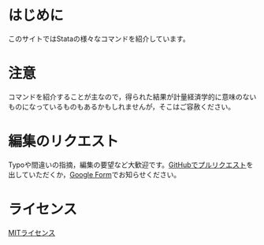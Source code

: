 # はじめに

このサイトではStataの様々なコマンドを紹介しています。

# 注意

コマンドを紹介することが主なので，得られた結果が計量経済学的に意味のないものになっているものもあるかもしれませんが，そこはご容赦ください。

# 編集のリクエスト

Typoや間違いの指摘，編集の要望など大歓迎です。[GitHubでプルリクエスト](https://github.com/tth63425/stata_introduction/pulls)を出していただくか，[Google Form](https://forms.gle/BZ8aEgkqNniAa6Hb8)でお知らせください。

# ライセンス

[MITライセンス](https://github.com/tth63425/stata_introduction/blob/master/LICENSE)